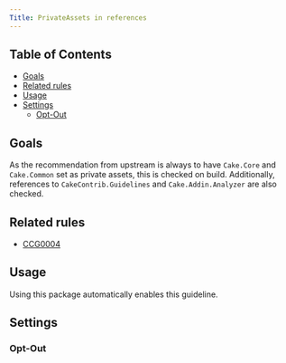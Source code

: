 ```yaml
---
Title: PrivateAssets in references
---
```


<!-- START doctoc generated TOC please keep comment here to allow auto update -->
<!-- DON'T EDIT THIS SECTION, INSTEAD RE-RUN doctoc TO UPDATE -->
## Table of Contents

- [Goals](#goals)
- [Related rules](#related-rules)
- [Usage](#usage)
- [Settings](#settings)
  - [Opt-Out](#opt-out)

<!-- END doctoc generated TOC please keep comment here to allow auto update -->

## Goals

As the recommendation from upstream is always to have `Cake.Core` and `Cake.Common` set as private assets, this is checked on build.
Additionally, references to `CakeContrib.Guidelines` and `Cake.Addin.Analyzer` are also checked.

## Related rules

 * [CCG0004](../rules/ccg0004)

## Usage

Using this package automatically enables this guideline.

## Settings

### Opt-Out

<?! Include "../settings/fragments/OmitPrivateCheck.md" /?>
